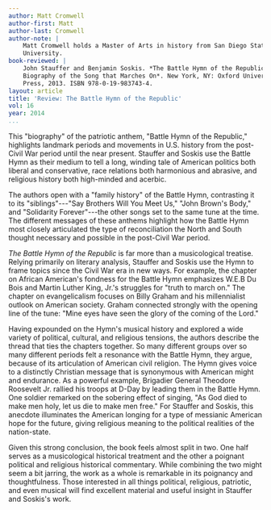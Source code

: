 ```yaml
---
author: Matt Cromwell
author-first: Matt
author-last: Cromwell
author-note: |
    Matt Cromwell holds a Master of Arts in history from San Diego State
    University.
book-reviewed: |
    John Stauffer and Benjamin Soskis. *The Battle Hymn of the Republic: A
    Biography of the Song that Marches On*. New York, NY: Oxford University
    Press, 2013. ISBN 978-0-19-983743-4.
layout: article
title: 'Review: The Battle Hymn of the Republic'
vol: 16
year: 2014
...
```


This "biography" of the patriotic anthem, "Battle Hymn of the Republic,"
highlights landmark periods and movements in U.S. history from the
post-Civil War period until the near present. Stauffer and Soskis use
the Battle Hymn as their medium to tell a long, winding tale of American
politics both liberal and conservative, race relations both harmonious
and abrasive, and religious history both high-minded and acerbic.

The authors open with a "family history" of the Battle Hymn, contrasting
it to its "siblings"---"Say Brothers Will You Meet Us," "John Brown's
Body," and "Solidarity Forever"---the other songs set to the same tune
at the time. The different messages of these anthems highlight how the
Battle Hymn most closely articulated the type of reconciliation the
North and South thought necessary and possible in the post-Civil War
period.

*The Battle Hymn of the Republic* is far more than a musicological
treatise. Relying primarily on literary analysis, Stauffer and Soskis
use the Hymn to frame topics since the Civil War era in new ways. For
example, the chapter on African American's fondness for the Battle Hymn
emphasizes W.E.B Du Bois and Martin Luther King, Jr.'s struggles for
"truth to march on." The chapter on evangelicalism focuses on Billy
Graham and his millennialist outlook on American society. Graham
connected strongly with the opening line of the tune: "Mine eyes have
seen the glory of the coming of the Lord."

Having expounded on the Hymn's musical history and explored a wide
variety of political, cultural, and religious tensions, the authors
describe the thread that ties the chapters together. So many different
groups over so many different periods felt a resonance with the Battle
Hymn, they argue, because of its articulation of American civil
religion. The Hymn gives voice to a distinctly Christian message that is
synonymous with American might and endurance. As a powerful example,
Brigadier General Theodore Roosevelt Jr. rallied his troops at D-Day by
leading them in the Battle Hymn. One soldier remarked on the sobering
effect of singing, "As God died to make men holy, let us die to make men
free." For Stauffer and Soskis, this anecdote illuminates the American
longing for a type of messianic American hope for the future, giving
religious meaning to the political realities of the nation-state.

Given this strong conclusion, the book feels almost split in two. One
half serves as a musicological historical treatment and the other a
poignant political and religious historical commentary. While combining
the two might seem a bit jarring, the work as a whole is remarkable in
its poignancy and thoughtfulness. Those interested in all things
political, religious, patriotic, and even musical will find excellent
material and useful insight in Stauffer and Soskis's work.
